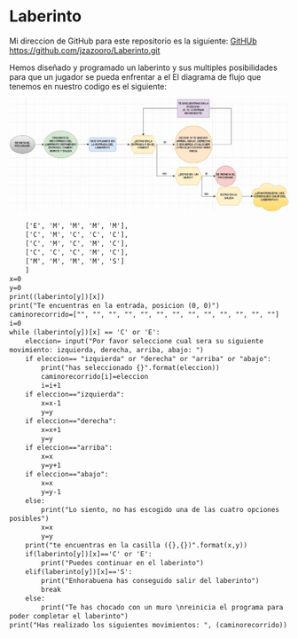# Laberinto

Mi direccion de GitHub para este repositorio es la siguiente: [GitHUb](https://github.com/jzazooro/Laberinto.git)
https://github.com/jzazooro/Laberinto.git

Hemos diseñado y programado un laberinto y sus multiples posibilidades para que un jugador se pueda enfrentar a el
El diagrama de flujo que tenemos en nuestro codigo es el siguiente: 

![Diagrama de flujo laberinto](https://github.com/jzazooro/Laberinto/blob/main/DIAGRAMADEFLUJOLABERINTO.jpg)

```laberinto= [
    ['E', 'M', 'M', 'M', 'M'],
    ['C', 'M', 'C', 'C', 'C'],
    ['C', 'M', 'C', 'M', 'C'],
    ['C', 'C', 'C', 'M', 'C'],
    ['M', 'M', 'M', 'M', 'S']
    ]
x=0
y=0
print((laberinto[y])[x])
print("Te encuentras en la entrada, posicion (0, 0)")
caminorecorrido=["", "", "", "", "", "", "", "", "", "", "", "", ""]
i=0
while (laberinto[y])[x] == 'C' or 'E':
    eleccion= input("Por favor seleccione cual sera su siguiente movimiento: izquierda, derecha, arriba, abajo: ")
    if eleccion== "izquierda" or "derecha" or "arriba" or "abajo":
        print("has seleccionado {}".format(eleccion))
        caminorecorrido[i]=eleccion
        i=i+1
    if eleccion=="izquierda":
        x=x-1
        y=y
    if eleccion=="derecha":
        x=x+1
        y=y
    if eleccion=="arriba":
        x=x
        y=y+1
    if eleccion=="abajo":
        x=x
        y=y-1
    else:
        print("Lo siento, no has escogido una de las cuatro opciones posibles")
        x=x
        y=y
    print("te encuentras en la casilla ({},{})".format(x,y))
    if(laberinto[y])[x]=='C' or 'E':
        print("Puedes continuar en el laberinto")
    elif(laberinto[y])[x]=='S':
        print("Enhorabuena has conseguido salir del laberinto")
        break
    else:
        print("Te has chocado con un muro \nreinicia el programa para poder completar el laberinto")
print("Has realizado los siguientes movimientos: ", (caminorecorrido))
